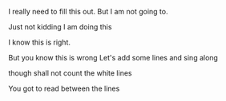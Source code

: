 I really need to fill this out. But I am not going to.

Just not       kidding
I am      doing this



I know this is right.


But you know this is wrong
Let's add some lines
and sing along

though shall not count the white lines


You got to read between the lines
